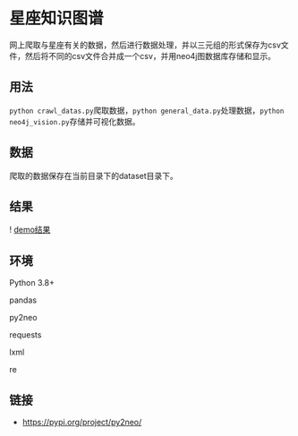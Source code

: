 # 星座知识图谱
网上爬取与星座有关的数据，然后进行数据处理，并以三元组的形式保存为csv文件，然后将不同的csv文件合并成一个csv，并用neo4j图数据库存储和显示。


## 用法
`python crawl_datas.py`爬取数据，`python general_data.py`处理数据，`python neo4j_vision.py`存储并可视化数据。

## 数据
爬取的数据保存在当前目录下的dataset目录下。

## 结果
! [demo结果 ](./images/demo.png)

## 环境

Python 3.8+

pandas

py2neo

requests

lxml

re








## 链接
- https://pypi.org/project/py2neo/
